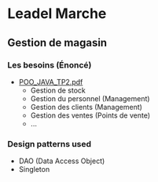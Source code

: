 # Leadel Marche
## Gestion de magasin

### Les besoins (Énoncé)
- [POO_JAVA_TP2.pdf](doc/POO_JAVA_TP2.pdf)
  - Gestion de stock
  - Gestion du personnel (Management)
  - Gestion des clients (Management)
  - Gestion des ventes (Points de vente)
  - ...

### Design patterns used
- DAO (Data Access Object)
- Singleton
